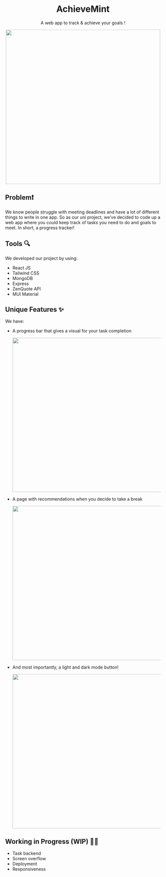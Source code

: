 <div align="center">
  <h1>AchieveMint</h1>
  <p>A web app to track & achieve your goals !</p>
  <img src="https://github.com/user-attachments/assets/01ec7818-74e7-47a3-b5be-4f8c8c575ebc" width="500" align="center">
</div>



## Problem❗ 
We know people struggle with meeting deadlines and have a lot of different things to write in one app.
So as our uni project, we’ve decided to code up a web app where you could keep track of tasks you need to do and goals to meet. In short, a progress tracker!

## Tools 🔍 
We developed our project by using:
- React JS
- Tailwind CSS
- MongoDB
- Express
- ZenQuote API
- MUI Material

## Unique Features ✨
We have:
- A progress bar that gives a visual for your task completion
  
  <img src="https://github.com/user-attachments/assets/a2bc32ab-85a6-4674-9778-0eba963e7bcd" width="500" align="center">

- A page with recommendations when you decide to take a break

  <img src="https://github.com/user-attachments/assets/3b65c8ce-ff02-4d61-86f7-d32808a81ed4" width="500" align="center">
  
- And most importantly, a light and dark mode button!

  <img src="https://github.com/user-attachments/assets/22c47229-900d-4d24-b420-1825f99c8545" width="500" align="center">

## Working in Progress (WIP) 👩‍💻
- Task backend
- Screen overflow
- Deployment
- Responsiveness
